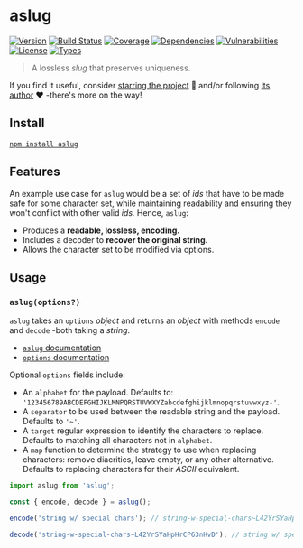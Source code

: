 # aslug

[![Version](https://img.shields.io/npm/v/aslug.svg)](https://www.npmjs.com/package/aslug)
[![Build Status](https://img.shields.io/travis/rafamel/utils/master.svg)](https://travis-ci.org/rafamel/utils)
[![Coverage](https://img.shields.io/coveralls/rafamel/utils/master.svg)](https://coveralls.io/github/rafamel/utils)
[![Dependencies](https://img.shields.io/david/rafamel/utils.svg?path=packages%2Faslug)](https://david-dm.org/rafamel/utils.svg?path=packages%2Faslug)
[![Vulnerabilities](https://img.shields.io/snyk/vulnerabilities/npm/aslug.svg)](https://snyk.io/test/npm/aslug)
[![License](https://img.shields.io/github/license/rafamel/utils.svg)](https://github.com/rafamel/utils/blob/master/LICENSE)
[![Types](https://img.shields.io/npm/types/aslug.svg)](https://www.npmjs.com/package/aslug)

> A lossless *slug* that preserves uniqueness.

If you find it useful, consider [starring the project](https://github.com/rafamel/utils/tree/master/packages/aslug) 💪 and/or following [its author](https://github.com/rafamel) ❤️ -there's more on the way!

## Install

[`npm install aslug`](https://www.npmjs.com/package/aslug)

## Features

An example use case for `aslug` would be a set of *ids* that have to be made safe for some character set, while maintaining readability and ensuring they won't conflict with other valid *ids.* Hence, `aslug`:

* Produces a **readable, lossless, encoding.**
* Includes a decoder to **recover the original string.**
* Allows the character set to be modified via options.

## Usage

### `aslug(options?)`

`aslug` takes an `options` *object* and returns an *object* with methods `encode` and `decode` -both taking a *string*.

* [`aslug` documentation](https://rafamel.github.io/aslug/globals.html#aslug)
* [`options` documentation](https://rafamel.github.io/aslug/interfaces/ioptions.html)

Optional `options` fields include:

* An `alphabet` for the payload. Defaults to: `'123456789ABCDEFGHIJKLMNPQRSTUVWXYZabcdefghijklmnopqrstuvwxyz-'`.
* A `separator` to be used between the readable string and the payload. Defaults to `'~'`.
* A `target` regular expression to identify the characters to replace. Defaults to matching all characters not in `alphabet`.
* A `map` function to determine the strategy to use when replacing characters: remove diacritics, leave empty, or any other alternative. Defaults to replacing characters for their *ASCII* equivalent.

```javascript
import aslug from 'aslug';

const { encode, decode } = aslug();

encode('string w/ special chars'); // string-w-special-chars~L42YrSYaHpHrCP63nHvD

decode('string-w-special-chars~L42YrSYaHpHrCP63nHvD'); // string w/ special chars
```
